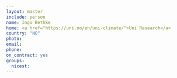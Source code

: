 ```yaml
---
layout: master
include: person
name: Ingo Bethke
home: <a href="https://uni.no/en/uni-climate/">Uni Research</a>
country: "NO"
photo:
email:
phone:
on_contract: yes
groups:
  nicest:
---
```

